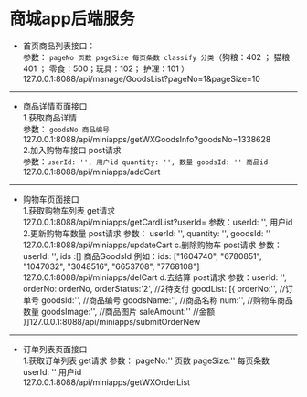 # 商城app后端服务
- 首页商品列表接口：\
 参数： `pageNo 页数 pageSize 每页条数 classify 分类`（狗粮：402 ； 猫粮401 ； 零食：500；玩具：102； 护理：101 ）\
  127.0.0.1:8088/api/manage/GoodsList?pageNo=1&pageSize=10 
------
- 商品详情页面接口 \
1.获取商品详情 \
参数： `goodsNo 商品编号` \
127.0.0.1:8088/api/miniapps/getWXGoodsInfo?goodsNo=1338628\
2.加入购物车接口 post请求 \
参数：`userId: '', 用户id quantity: '', 数量 goodsId: '' 商品id` \
127.0.0.1:8088/api/miniapps/addCart
------------ 
- 购物车页面接口\
1.获取购物车列表 get请求 \
127.0.0.1:8088/api/miniapps/getCardList?userId= 参数：userId: '', 用户id \
2.更新购物车数量 post请求 参数： userId: '', quantity: '',
goodsId: '' 127.0.0.1:8088/api/miniapps/updateCart c.删除购物车 post请求 参数：userId: '', ids :[] 商品GoodsId 例如：ids: ["1604740", "6780851", "1047032", "3048516", "6653708", "7768108"] 127.0.0.1:8088/api/miniapps/delCart d.去结算 post请求 参数：userId: '', orderNo: orderNo, orderStatus:'2', //2待支付 goodList: [{ orderNo:'', //订单号 goodsId:'', //商品编号 goodsName:'', //商品名称 num:'', //购物车商品数量 goodsImage:'', //商品图片 saleAmount:'' //金额 }]127.0.0.1:8088/api/miniapps/submitOrderNew 
------
- 订单列表页面接口\
1.获取订单列表 get请求 参数： pageNo:'' 页数 pageSize:'' 每页条数 userId: '' 用户id \
127.0.0.1:8088/api/miniapps/getWXOrderList